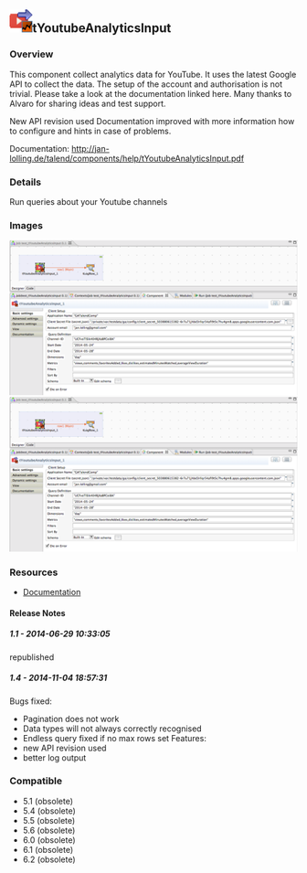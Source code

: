 ## <img src='./logo.jpg' width='40' height='40'>tYoutubeAnalyticsInput

### Overview
This component collect analytics data for YouTube.
It uses the latest Google API to collect the data.
The setup of the account and authorisation is not trivial. 
Please take a look at the documentation linked here.
Many thanks to Alvaro for sharing ideas and test support.

New API revision used
Documentation improved with more information how to configure and hints in case of problems.

Documentation: http://jan-lolling.de/talend/components/help/tYoutubeAnalyticsInput.pdf
### Details
Run queries about your Youtube channels
### Images
<a href='./screenshots/v_1.4__2.jpg'><img src='./screenshots/v_1.4__2.jpg' ></a>
<a href='./screenshots/v_1.1__1.jpg'><img src='./screenshots/v_1.1__1.jpg' ></a>


### Resources
 * <a href=http://jan-lolling.de/talend/components/help/tYoutubeAnalyticsInput.pdf>Documentation</a>

#### Release Notes

##### 1.1 - 2014-06-29 10:33:05
republished
##### 1.4 - 2014-11-04 18:57:31
Bugs fixed: 
* Pagination does not work
* Data types will not always correctly recognised
* Endless query fixed if no max rows set
Features:
* new API revision used
* better log output
### Compatible
 -  5.1 (obsolete)
 -   5.4 (obsolete)
 -   5.5 (obsolete)
 -   5.6 (obsolete)
 -   6.0 (obsolete)
 -   6.1 (obsolete)
 -   6.2 (obsolete)